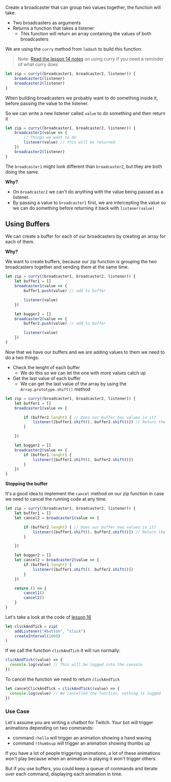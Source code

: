 Create a broadcaster that can group two values together, the function will take:

- Two broadcasters as arguments
- Returns a function that takes a listener
  - This function will return an array containing the values of both broadcasters

We are using the `curry` method from `lodash` to build this function.

> Note: [Read the lesson 14 notes](12-egghead-use-lodash-curry-when-functions-return-functions.md) on using curry if you need a reminder of what curry does

```javascript
let zip = curry((broadcaster1, broadcaster2, listener)) {
	broadcaster1(listener)
	broadcaster2(listener)
}
```

When building broadcasters we probably want to do something inside it, before passing the value to the listener.

So we can write a new listener called `value` to do something and then return it

```javascript
let zip = curry((broadcaster1, broadcaster2, listener)) {
	broadcaster1(value => {
		// Things we want to do
		listener(value) // this will be returned
	})
	broadcaster2(listener)
}

```

The `broadcaster1` might look different than `broadcaster2`, but they are both doing the same.

**Why?**

- On `broadcaster2` we can't do anything with the value being passed as a listener.
- By passing a value to `broadcaster1` first, we are intercepting the value so we can do something before returning it back with `listener(value)`

## Using Buffers

We can create a buffer for each of our broadcasters by creating an array for each of them.

**Why?**

We want to create buffers, because our zip function is grouping the two broadcasters together and sending them at the same time.

```javascript
let zip = curry((broadcaster1, broadcaster2, listener)) {
	let buffer1 = []
	broadcaster1(value => {
		buffer1.push(value) // add to buffer

		listener(value)
	})

	let bugger2 = []
	broadcaster2(value => {
		buffer2.push(value) // add to buffer

		listener(value)
	})
}

```

Now that we have our buffers and we are adding values to them we need to do a two things:

- Check the lenght of each buffer
  - We do this so we can let the one with more values catch up
- Get the last value of each buffer
  - We can get the last value of the array by using the `Array.prototype.shift()` method

```javascript
let zip = curry((broadcaster1, broadcaster2, listener)) {
	let buffer1 = []
	broadcaster1(value => {

		if (buffer2.lenght) { // Does our buffer has values in it?
			listener([buffer1.shift(), buffer2.shift()]) // Return the last values of the two buffers
		}

	})

	let bugger2 = []
	broadcaster2(value => {
		if (buffer1.lenght) {
			listener([buffer1.shift(), buffer2.shift()])
		}
	})
}
```

**Stopping the buffer**

It's a good idea to implement the `cancel` method on our zip function in case we need to cancel the running code at any time.

```javascript
let zip = curry((broadcaster1, broadcaster2, listener)) {
	let buffer1 = []
	let cancel2 = broadcaster1(value => {

		if (buffer2.lenght) { // Does our buffer has values in it?
			listener([buffer1.shift(), buffer2.shift()]) // Return the last values of the two buffers
		}

	})

	let bugger2 = []
	let cancel2 = broadcaster2(value => {
		if (buffer1.lenght) {
			listener([buffer1.shift(), buffer2.shift()])
		}
	})

	return () => {
		cancel1()
		cancel2()
	}
}
```

Let's take a look at the code of [lesson 16](https://egghead.io/lessons/egghead-create-a-buffer-to-pair-values-together-with-zip)

```javascript
let clickAndTick = zip(
	addListener("#button", "click")
	createInterval(1000)
)
```

If we call the function `clickAndTick` it will run normally:

```javascript
clickAndTick((value) => {
  console.log(value) // This will be logged into the console
})
```

To cancel the function we need to return `clickAndTick`

```javascript
let cancelClickAndTick = clickAndTick((value) => {
  console.log(value) // We cancelled the function, nothing is logged
})
```

### Use Case

Let's assume you are writing a chatbot for Twitch. Your bot will trigger animations depending on two commands:

- command `!hello` will trigger an animation showing a hand waving
- command `!thumbsup` will trigger an animation showing thumbs up

If you have a lot of people triggering animations, a lot of these animations won't play because when an animation is playing it won't trigger others.

But if you use buffers, you could keep a queue of commands and iterate over each command, displaying each animation in time.

